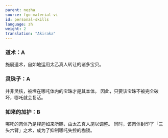 ```yaml
---
parent: nezha
source: fgo-material-vi
id: personal-skills
language: zh
weight: 2
translation: "Akiraka"
---
```


### 道术：A

施展道术，自如地运用太乙真人转让的诸多宝贝。

### 灵珠子：A

并非灵核，被埋在哪吒体内的宝珠才是其本体。
因此，只要该宝珠不被完全破坏，哪吒就会复活。

### 如来的加护：B

哪吒的肉体乃是释迦如来所赐，由太乙真人施以调整。
同时，该肉体封印了「三头六臂」之术，成为了抑制哪吒失控的枷锁。
